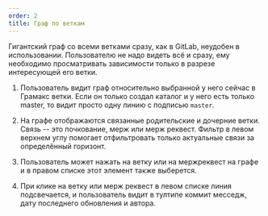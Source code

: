 ```yaml
---
order: 2
title: Граф по веткам
---
```


Гигантский граф со всеми ветками сразу, как в GitLab, неудобен в использовании. Пользователю не надо видеть всё и сразу, ему необходимо просматривать зависимости только в разрезе интересующей его ветки.

1. Пользователь видит граф относительно выбранной у него сейчас в Грамакс ветки. Если он только создал каталог и у него есть только master, то видит просто одну линию с подписью `master`.

2. На графе отображаются связанные родительские и дочерние ветки. Связь -- это почкование, мерж или мерж реквест. Фильтр в левом верхнем углу помогает отфильтровать только актуальные связи за определённый горизонт.

3. Пользователь может нажать на ветку или на мержреквест на графе и в правом списке этот элемент также выберется.

4. При клике на ветку или мерж реквест в левом списке линия подсвечается, и пользователь видит в тултипе коммит месседж, дату последнего обновления и автора.